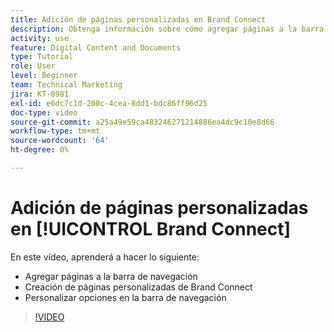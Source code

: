```yaml
---
title: Adición de páginas personalizadas en Brand Connect
description: Obtenga información sobre cómo agregar páginas a la barra de navegación, crear páginas personalizadas y personalizar opciones en la barra de navegación de Brand Connect para [!UICONTROL WORKFRONT DAM].
activity: use
feature: Digital Content and Documents
type: Tutorial
role: User
level: Beginner
team: Technical Marketing
jira: KT-8981
exl-id: e6dc7c1d-200c-4cea-8dd1-bdc86ff96d25
doc-type: video
source-git-commit: a25a49e59ca483246271214886ea4dc9c10e8d66
workflow-type: tm+mt
source-wordcount: '64'
ht-degree: 0%

---
```


# Adición de páginas personalizadas en [!UICONTROL Brand Connect]

En este vídeo, aprenderá a hacer lo siguiente:

* Agregar páginas a la barra de navegación
* Creación de páginas personalizadas de Brand Connect
* Personalizar opciones en la barra de navegación

>[!VIDEO](https://video.tv.adobe.com/v/335243/?quality=12&learn=on)
